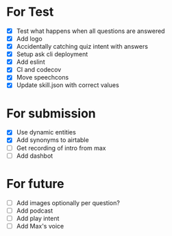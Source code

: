 # For Test
- [X] Test what happens when all questions are answered
- [X] Add logo
- [X] Accidentally catching quiz intent with answers
- [X] Setup ask cli deployment
- [X] Add eslint
- [X] CI and codecov
- [X] Move speechcons
- [X] Update skill.json with correct values

# For submission
- [X] Use dynamic entities
- [X] Add synonyms to airtable
- [ ] Get recording of intro from max
- [ ] Add dashbot

# For future
- [ ] Add images optionally per question?
- [ ] Add podcast
- [ ] Add play intent
- [ ] Add Max's voice